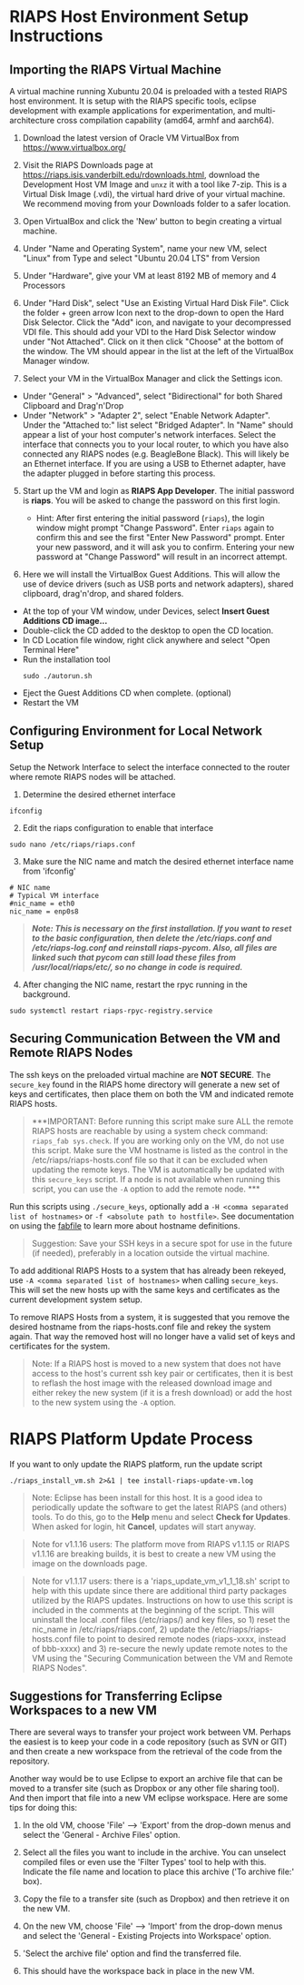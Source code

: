 # RIAPS Host Environment Setup Instructions

## Importing the RIAPS Virtual Machine

A virtual machine running Xubuntu 20.04 is preloaded with a tested RIAPS host environment. It is setup with the RIAPS specific tools, eclipse development with example applications for experimentation, and multi-architecture cross compilation capability (amd64, armhf and aarch64).

1) Download the latest version of Oracle VM VirtualBox from https://www.virtualbox.org/
3) Visit the RIAPS Downloads page at https://riaps.isis.vanderbilt.edu/rdownloads.html, download the Development Host VM Image and `unxz` it with a tool like 7-zip. This is a Virtual Disk Image (.vdi), the virtual hard drive of your virtual machine. We recommend moving from your Downloads folder to a safer location.
4) Open VirtualBox and click the 'New' button to begin creating a virtual machine.
  1) Under "Name and Operating System", name your new VM, select "Linux" from Type and select "Ubuntu 20.04 LTS" from Version
  2) Under "Hardware", give your VM at least 8192 MB of memory and 4 Processors
  3) Under "Hard Disk", select "Use an Existing Virtual Hard Disk File". Click the folder + green arrow Icon next to the drop-down to open the Hard Disk Selector. Click the "Add" icon, and navigate to your decompressed VDI file. This should add your VDI to the Hard Disk Selector window under "Not Attached". Click on it then click "Choose" at the bottom of the window. The VM should appear in the list at the left of the VirtualBox Manager window.

5) Select your VM in the VirtualBox Manager and click the Settings icon.
- Under "General" > "Advanced", select "Bidirectional" for both Shared Clipboard and Drag'n'Drop
- Under "Network" > "Adapter 2", select "Enable Network Adapter". Under the "Attached to:" list select "Bridged Adapter". In "Name" should appear a list of your host computer's network interfaces. Select the interface that connects you to your local router, to which you have also connected any RIAPS nodes (e.g. BeagleBone Black). This will likely be an Ethernet interface. If you are using a USB to Ethernet adapter, have the adapter plugged in before starting this process. 

5) Start up the VM and login as **RIAPS App Developer**.  The initial password is **riaps**.  You will be asked to change the password on this first login.  
    - Hint: After first entering the initial password (`riaps`), the login window might prompt "Change Password". Enter `riaps` again to confirm this and see the first "Enter New Password" prompt. Enter your new password, and it will ask you to confirm. Entering your new password at "Change Password" will result in an incorrect attempt.

6) Here we will install the VirtualBox Guest Additions.  This will allow the use of device drivers (such as USB ports and network adapters), shared clipboard, drag'n'drop, and shared folders.

  * At the top of your VM window, under Devices, select **Insert Guest Additions CD image...**
  * Double-click the CD added to the desktop to open the CD location.
  * In CD Location file window, right click anywhere and select "Open Terminal Here"
  * Run the installation tool
     ```
     sudo ./autorun.sh
     ```
  * Eject the Guest Additions CD when complete. (optional)
  * Restart the VM

## <a name="config-network">Configuring Environment for Local Network Setup</a>

Setup the Network Interface to select the interface connected to the router where remote RIAPS nodes will be attached.  

1) Determine the desired ethernet interface

```
ifconfig
```   

2) Edit the riaps configuration to enable that interface

```
sudo nano /etc/riaps/riaps.conf
```   

3) Make sure the NIC name and match the desired ethernet interface name from 'ifconfig'

```
# NIC name
# Typical VM interface
#nic_name = eth0
nic_name = enp0s8
```

> ***Note:  This is necessary on the first installation.  If you want to reset to the basic configuration, then delete the /etc/riaps.conf and /etc/riaps-log.conf and reinstall riaps-pycom.  Also, all files are linked such that pycom can still load these files from /usr/local/riaps/etc/, so no change in code is required.***

4)  After changing the NIC name, restart the rpyc running in the background.

```
sudo systemctl restart riaps-rpyc-registry.service
```

## <a name="secure-comm">Securing Communication Between the VM and Remote RIAPS Nodes</a>

The ssh keys on the preloaded virtual machine are **NOT SECURE**.  The ```secure_key``` found in the RIAPS home directory will generate a new set of keys and certificates, then place them on both the VM and indicated remote RIAPS hosts.

>***IMPORTANT:  Before running this script make sure ALL the remote RIAPS hosts are reachable by using a system check command: ```riaps_fab sys.check```.  If you are working only on the VM, do not use this script.  Make sure the VM hostname is listed as the control in the /etc/riaps/riaps-hosts.conf file so that it can be excluded when updating the remote keys. The VM is automatically be updated with this `secure_keys` script. If a node is not available when running this script, you can use the `-A` option to add the remote node. ***

Run this scripts using ```./secure_keys```, optionally add a ```-H <comma separated list of hostnames>``` or ```-f <absolute path to hostfile>```.  See documentation on using the [fabfile](https://github.com/RIAPS/riaps-pycom/tree/master/src/riaps/fabfile) to learn more about hostname definitions.

>Suggestion:  Save your SSH keys in a secure spot for use in the future (if needed), preferably in a location outside the virtual machine.

To add additional RIAPS Hosts to a system that has already been rekeyed, use ```-A <comma separated list of hostnames>``` when calling  ```secure_keys```.  This will set the new hosts up with the same keys and certificates as the current development system setup.

To remove RIAPS Hosts from a system, it is suggested that you remove the desired hostname from the riaps-hosts.conf file and rekey the system again.  That way the removed host will no longer have a valid set of keys and certificates for the system.  

>Note:  If a RIAPS host is moved to a new system that does not have access to the host's current ssh key pair or certificates, then it is best to reflash the host image with the released download image and either rekey the new system (if it is a fresh download) or add the host to the new system using the ```-A``` option.  

# RIAPS Platform Update Process

If you want to only update the RIAPS platform, run the update script

```
./riaps_install_vm.sh 2>&1 | tee install-riaps-update-vm.log
```

> Note:  Eclipse has been install for this host.  It is a good idea to periodically update the software to get the latest RIAPS (and others) tools.  To do this, go to the **Help** menu and select **Check for Updates**.  When asked for login, hit **Cancel**, updates will start anyway.

> Note for v1.1.16 users:  The platform move from RIAPS v1.1.15 or RIAPS v1.1.16 are
  breaking builds, it is best to create a new VM using the image on the downloads page.

> Note for v1.1.17 users: there is a 'riaps_update_vm_v1_1_18.sh' script to help
  with this update since there are additional third party packages utilized by the
  RIAPS updates.  Instructions on how to use this script is included in the comments at the beginning
  of the script.  This will uninstall the local .conf files (/etc/riaps/) and key files, so 1) reset the
  nic_name in /etc/riaps/riaps.conf, 2) update the /etc/riaps/riaps-hosts.conf file to point to desired
  remote nodes (riaps-xxxx, instead of bbb-xxxx) and 3) re-secure the newly update remote notes to the VM
  using the "Securing Communication between the VM and Remote RIAPS Nodes".

## Suggestions for Transferring Eclipse Workspaces to a new VM

There are several ways to transfer your project work between VM.  Perhaps the easiest is to keep your
code in a code repository (such as SVN or GIT) and then create a new workspace from the retrieval of
the code from the repository.

Another way would be to use Eclipse to export an archive file that can be moved to a transfer site
(such as Dropbox or any other file sharing tool).  And then import that file into a new VM eclipse
workspace.  Here are some tips for doing this:

1) In the old VM, choose 'File' --> 'Export' from the drop-down menus and select the
   'General - Archive Files' option.

2) Select all the files you want to include in the archive.  You can unselect compiled files or even
   use the 'Filter Types' tool to help with this.  Indicate the file name and location to place this
   archive ('To archive file:' box).

3) Copy the file to a transfer site (such as Dropbox) and then retrieve it on the new VM.

4) On the new VM, choose 'File' --> 'Import' from the drop-down menus and select the
   'General - Existing Projects into Workspace' option.

5) 'Select the archive file' option and find the transferred file.

6) This should have the workspace back in place in the new VM.
